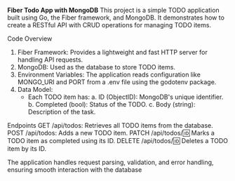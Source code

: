 **Fiber Todo App with MongoDB**
This project is a simple TODO application built using Go, the Fiber framework, and MongoDB. It demonstrates how to create a RESTful API with CRUD operations for managing TODO items.

Code Overview
1. Fiber Framework: Provides a lightweight and fast HTTP server for handling API requests.
2. MongoDB: Used as the database to store TODO items.
3. Environment Variables: The application reads configuration like MONGO_URI and PORT from a .env file using the godotenv package.
4. Data Model:
    * Each TODO item has:
       a. ID (ObjectID): MongoDB's unique identifier.
       b. Completed (bool): Status of the TODO.
       c. Body (string): Description of the task.

      
Endpoints
GET /api/todos: Retrieves all TODO items from the database.
POST /api/todos: Adds a new TODO item.
PATCH /api/todos/:id: Marks a TODO item as completed using its ID.
DELETE /api/todos/:id: Deletes a TODO item by its ID.


The application handles request parsing, validation, and error handling, ensuring smooth interaction with the database
